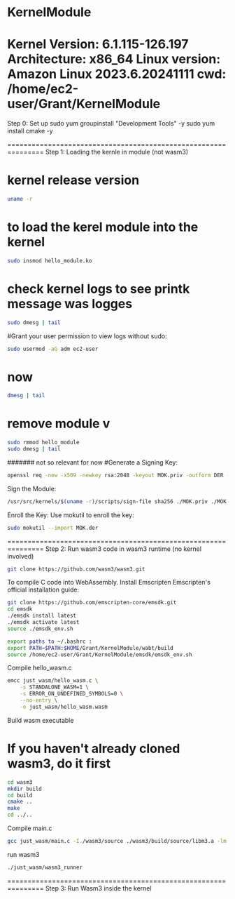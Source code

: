 # KernelModule
Kernel Version: 6.1.115-126.197
Architecture: x86_64
Linux version: Amazon Linux 2023.6.20241111
cwd: /home/ec2-user/Grant/KernelModule
===============================================================
Step 0: Set up
sudo yum groupinstall "Development Tools" -y
sudo yum install cmake -y

===============================================================
Step 1: Loading the kernle in module (not wasm3)
# kernel release version
```bash
uname -r
```
# to load the kerel module into the kernel
```bash
sudo insmod hello_module.ko
```
# check kernel logs to see printk message was logges
```bash
sudo dmesg | tail
```
#Grant your user permission to view logs without sudo:
```bash
sudo usermod -aG adm ec2-user
```
# now
```bash
dmesg | tail
```
# remove module v
```bash
sudo rmmod hello_module
sudo dmesg | tail
```
####### not so relevant for now
#Generate a Signing Key:
```bash
openssl req -new -x509 -newkey rsa:2048 -keyout MOK.priv -outform DER -out MOK.der -nodes -days 36500 -subj "/CN=Grant Key/"
```
Sign the Module:
```bash
/usr/src/kernels/$(uname -r)/scripts/sign-file sha256 ./MOK.priv ./MOK.der hello_module.ko
```
Enroll the Key: Use mokutil to enroll the key:
```bash
sudo mokutil --import MOK.der
```

===============================================================
Step 2: Run wasm3 code in wasm3 runtime (no kernel involved) 
```bash
git clone https://github.com/wasm3/wasm3.git
```
To compile C code into WebAssembly. Install Emscripten Emscripten's official installation guide:
```bash
git clone https://github.com/emscripten-core/emsdk.git
cd emsdk
./emsdk install latest
./emsdk activate latest
source ./emsdk_env.sh

export paths to ~/.bashrc :
export PATH=$PATH:$HOME/Grant/KernelModule/wabt/build
source /home/ec2-user/Grant/KernelModule/emsdk/emsdk_env.sh
```
Compile hello_wasm.c
```bash
emcc just_wasm/hello_wasm.c \
    -s STANDALONE_WASM=1 \
    -s ERROR_ON_UNDEFINED_SYMBOLS=0 \
    --no-entry \
    -o just_wasm/hello_wasm.wasm
```
Build wasm executable 

# If you haven't already cloned wasm3, do it first
```bash
cd wasm3
mkdir build
cd build
cmake ..
make
cd ../..
```
Compile main.c
```bash
gcc just_wasm/main.c -I./wasm3/source ./wasm3/build/source/libm3.a -lm -o just_wasm/wasm3_runner
```
run wasm3 
```bash
./just_wasm/wasm3_runner
```
===============================================================
Step 3: Run Wasm3 inside the kernel 

